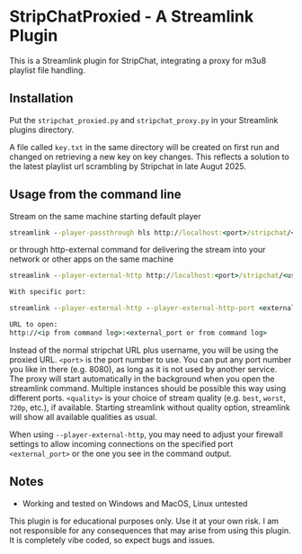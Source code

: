 # StripChatProxied - A Streamlink Plugin

This is a Streamlink plugin for StripChat, integrating a proxy for m3u8 playlist file handling.

## Installation

Put the `stripchat_proxied.py` and `stripchat_proxy.py` in your Streamlink plugins directory.

A file called `key.txt` in the same directory will be created on first run and changed on retrieving a new key on key changes. This reflects a solution to the latest playlist url scrambling by Stripchat in late Augut 2025.

## Usage from the command line

Stream on the same machine starting default player

```cmd
streamlink --player-passthrough hls http://localhost:<port>/stripchat/<username> <quality>
```

or through http-external command for delivering the stream into your network or other apps on the same machine

```cmd
streamlink --player-external-http http://localhost:<port>/stripchat/<username> <quality>

With specific port:

streamlink --player-external-http --player-external-http-port <external_port> http://localhost:<port>/stripchat/<username> <quality>

URL to open:
http://<ip from command log>:<external_port or from command log>

```

Instead of the normal stripchat URL plus username, you will be using the proxied URL. `<port>` is the port number to use. You can put any port number you like in there (e.g. 8080), as long as it is not used by another service. The proxy will start automatically in the background when you open the streamlink command. Multiple instances should be possible this way using different ports. `<quality>` is your choice of stream quality (e.g. `best`, `worst`, `720p`, etc.), if available. Starting streamlink without quality option, streamlink will show all available qualities as usual.

When using `--player-external-http`, you may need to adjust your firewall settings to allow incoming connections on the specified port `<external_port>` or the one you see in the command output.

## Notes

- Working and tested on Windows and MacOS, Linux untested

This plugin is for educational purposes only. Use it at your own risk. I am not responsible for any consequences that may arise from using this plugin. It is completely vibe coded, so expect bugs and issues.
